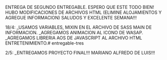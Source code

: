 ENTREGA DE SEGUNDO ENTREGABLE. ESPERO QUE ESTE TODO BIEN! HUBO MODIFICACIONES DE ARCHIVOS HTML (ELIMINE ALOJAMIENTOS Y AGREGUE INFORMACION) SALUDOS Y EXCELENTE SEMANA!!!

18/4:   _USAMOS VARIABLES, MIXIN EN EL ARCHIVO DE SASS MAIN DE INFORMACION.
        _AGREGAMOS ANIMACION AL ICONO DE WASAP.
        _AGREGAMOS LIBRERIA AOS DE JAVASCRIPT AL ARCHIVO HTML ENTRETENIMIENTO.# entregable-tres

2/5: _ENTREGAMOS PROYECTO FINAL!!! MARIANO ALFREDO DE LUIS!!!